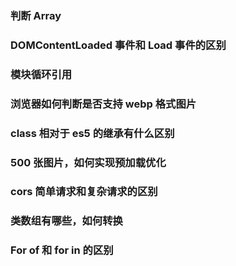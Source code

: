 ### 判断 Array


### DOMContentLoaded 事件和 Load 事件的区别


### 模块循环引用


### 浏览器如何判断是否支持 webp 格式图片


### class 相对于 es5 的继承有什么区别


### 500 张图片，如何实现预加载优化


### cors 简单请求和复杂请求的区别


### 类数组有哪些，如何转换

### For of 和 for in 的区别
